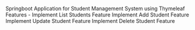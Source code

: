 Springboot Application for Student Management System using Thymeleaf 
Features - 
Implement List Students Feature 
Implement Add Student Feature
Implement Update Student Feature
Implement Delete Student Feature
